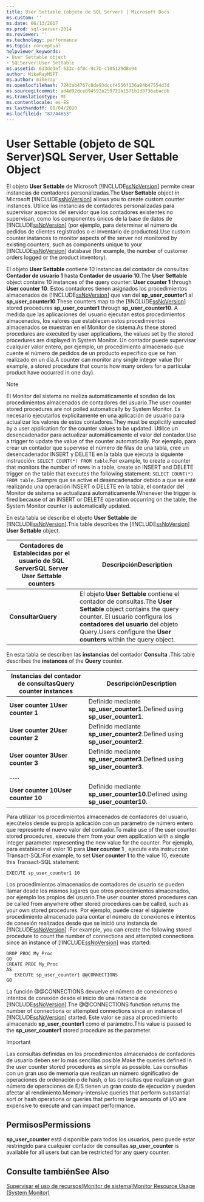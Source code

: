 ```yaml
---
title: User Settable (objeto de SQL Server) | Microsoft Docs
ms.custom: ''
ms.date: 06/13/2017
ms.prod: sql-server-2014
ms.reviewer: ''
ms.technology: performance
ms.topic: conceptual
helpviewer_keywords:
- User Settable object
- SQLServer:User Settable
ms.assetid: 633de3ef-533c-4f0c-9c7b-c105129d8e94
author: MikeRayMSFT
ms.author: mikeray
ms.openlocfilehash: 7243ab4767c8de93dccf4556f136a94b47554d3d
ms.sourcegitcommit: ad4d92dce894592a259721a1571b1d8736abacdb
ms.translationtype: MT
ms.contentlocale: es-ES
ms.lasthandoff: 08/04/2020
ms.locfileid: "87744653"
---
```

# <a name="sql-server-user-settable-object"></a><span data-ttu-id="bd041-102">User Settable (objeto de SQL Server)</span><span class="sxs-lookup"><span data-stu-id="bd041-102">SQL Server, User Settable Object</span></span>
  <span data-ttu-id="bd041-103">El objeto **User Settable** de Microsoft [!INCLUDE[ssNoVersion](../../includes/ssnoversion-md.md)] permite crear instancias de contadores personalizadas.</span><span class="sxs-lookup"><span data-stu-id="bd041-103">The **User Settable** object in Microsoft [!INCLUDE[ssNoVersion](../../includes/ssnoversion-md.md)] allows you to create custom counter instances.</span></span> <span data-ttu-id="bd041-104">Utilice las instancias de contadores personalizadas para supervisar aspectos del servidor que los contadores existentes no supervisan, como los componentes únicos de la base de datos de [!INCLUDE[ssNoVersion](../../includes/ssnoversion-md.md)] (por ejemplo, para determinar el número de pedidos de clientes registrados o el inventario de productos).</span><span class="sxs-lookup"><span data-stu-id="bd041-104">Use custom counter instances to monitor aspects of the server not monitored by existing counters, such as components unique to your [!INCLUDE[ssNoVersion](../../includes/ssnoversion-md.md)] database (for example, the number of customer orders logged or the product inventory).</span></span>  
  
 <span data-ttu-id="bd041-105">El objeto **User Settable** contiene 10 instancias del contador de consultas: **Contador de usuario 1** hasta **Contador de usuario 10**.</span><span class="sxs-lookup"><span data-stu-id="bd041-105">The **User Settable** object contains 10 instances of the query counter: **User counter 1** through **User counter 10**.</span></span> <span data-ttu-id="bd041-106">Estos contadores tienen asignados los procedimientos almacenados de [!INCLUDE[ssNoVersion](../../includes/ssnoversion-md.md)] que van del **sp_user_counter1** al **sp_user_counter10**.</span><span class="sxs-lookup"><span data-stu-id="bd041-106">These counters map to the [!INCLUDE[ssNoVersion](../../includes/ssnoversion-md.md)] stored procedures **sp_user_counter1** through **sp_user_counter10**.</span></span> <span data-ttu-id="bd041-107">A medida que las aplicaciones del usuario ejecutan estos procedimientos almacenados, los valores que establecen estos procedimientos almacenados se muestran en el Monitor de sistema.</span><span class="sxs-lookup"><span data-stu-id="bd041-107">As these stored procedures are executed by user applications, the values set by the stored procedures are displayed in System Monitor.</span></span> <span data-ttu-id="bd041-108">Un contador puede supervisar cualquier valor entero, por ejemplo, un procedimiento almacenado que cuente el número de pedidos de un producto específico que se han realizado en un día.</span><span class="sxs-lookup"><span data-stu-id="bd041-108">A counter can monitor any single integer value (for example, a stored procedure that counts how many orders for a particular product have occurred in one day).</span></span>  
  
> [!NOTE]  
>  <span data-ttu-id="bd041-109">El Monitor del sistema no realiza automáticamente el sondeo de los procedimientos almacenados de contadores del usuario.</span><span class="sxs-lookup"><span data-stu-id="bd041-109">The user counter stored procedures are not polled automatically by System Monitor.</span></span> <span data-ttu-id="bd041-110">Es necesario ejecutarlos explícitamente en una aplicación de usuario para actualizar los valores de estos contadores.</span><span class="sxs-lookup"><span data-stu-id="bd041-110">They must be explicitly executed by a user application for the counter values to be updated.</span></span> <span data-ttu-id="bd041-111">Utilice un desencadenador para actualizar automáticamente el valor del contador.</span><span class="sxs-lookup"><span data-stu-id="bd041-111">Use a trigger to update the value of the counter automatically.</span></span> <span data-ttu-id="bd041-112">Por ejemplo, para crear un contador que supervise el número de filas de una tabla, cree un desencadenador INSERT y DELETE en la tabla que ejecuta la siguiente instrucción: `SELECT COUNT(*) FROM table`.</span><span class="sxs-lookup"><span data-stu-id="bd041-112">For example, to create a counter that monitors the number of rows in a table, create an INSERT and DELETE trigger on the table that executes the following statement: `SELECT COUNT(*) FROM table`.</span></span> <span data-ttu-id="bd041-113">Siempre que se active el desencadenador debido a que se esté realizando una operación INSERT o DELETE en la tabla, el contador del Monitor de sistema se actualizará automáticamente.</span><span class="sxs-lookup"><span data-stu-id="bd041-113">Whenever the trigger is fired because of an INSERT or DELETE operation occurring on the table, the System Monitor counter is automatically updated.</span></span>  
  
 <span data-ttu-id="bd041-114">En esta tabla se describe el objeto **User Settable** de [!INCLUDE[ssNoVersion](../../includes/ssnoversion-md.md)].</span><span class="sxs-lookup"><span data-stu-id="bd041-114">This table describes the [!INCLUDE[ssNoVersion](../../includes/ssnoversion-md.md)] **User Settable** object.</span></span>  
  
|<span data-ttu-id="bd041-115">Contadores de Establecidas por el usuario de SQL Server</span><span class="sxs-lookup"><span data-stu-id="bd041-115">SQL Server User Settable counters</span></span>|<span data-ttu-id="bd041-116">Descripción</span><span class="sxs-lookup"><span data-stu-id="bd041-116">Description</span></span>|  
|---------------------------------------|-----------------|  
|<span data-ttu-id="bd041-117">**Consultar**</span><span class="sxs-lookup"><span data-stu-id="bd041-117">**Query**</span></span>|<span data-ttu-id="bd041-118">El objeto **User Settable** contiene el contador de consultas.</span><span class="sxs-lookup"><span data-stu-id="bd041-118">The **User Settable** object contains the query counter.</span></span> <span data-ttu-id="bd041-119">El usuario configura los **contadores del usuario** del objeto Query.</span><span class="sxs-lookup"><span data-stu-id="bd041-119">Users configure the **User counters** within the query object.</span></span>|  
  
 <span data-ttu-id="bd041-120">En esta tabla se describen las **instancias** del contador **Consulta** .</span><span class="sxs-lookup"><span data-stu-id="bd041-120">This table describes the **instances** of the **Query** counter.</span></span>  
  
|<span data-ttu-id="bd041-121">Instancias del contador de consultas</span><span class="sxs-lookup"><span data-stu-id="bd041-121">Query counter instances</span></span>|<span data-ttu-id="bd041-122">Descripción</span><span class="sxs-lookup"><span data-stu-id="bd041-122">Description</span></span>|  
|-----------------------------|-----------------|  
|<span data-ttu-id="bd041-123">**User counter 1**</span><span class="sxs-lookup"><span data-stu-id="bd041-123">**User counter 1**</span></span>|<span data-ttu-id="bd041-124">Definido mediante **sp_user_counter1**.</span><span class="sxs-lookup"><span data-stu-id="bd041-124">Defined using **sp_user_counter1**.</span></span>|  
|<span data-ttu-id="bd041-125">**User counter 2**</span><span class="sxs-lookup"><span data-stu-id="bd041-125">**User counter 2**</span></span>|<span data-ttu-id="bd041-126">Definido mediante **sp_user_counter2**.</span><span class="sxs-lookup"><span data-stu-id="bd041-126">Defined using **sp_user_counter2**.</span></span>|  
|<span data-ttu-id="bd041-127">**User counter 3**</span><span class="sxs-lookup"><span data-stu-id="bd041-127">**User counter 3**</span></span>|<span data-ttu-id="bd041-128">Definido mediante **sp_user_counter3**.</span><span class="sxs-lookup"><span data-stu-id="bd041-128">Defined using **sp_user_counter3**.</span></span>|  
|<span data-ttu-id="bd041-129">...</span><span class="sxs-lookup"><span data-stu-id="bd041-129">...</span></span>||  
|<span data-ttu-id="bd041-130">**User counter 10**</span><span class="sxs-lookup"><span data-stu-id="bd041-130">**User counter 10**</span></span>|<span data-ttu-id="bd041-131">Definido mediante **sp_user_counter10**.</span><span class="sxs-lookup"><span data-stu-id="bd041-131">Defined using **sp_user_counter10**.</span></span>|  
  
 <span data-ttu-id="bd041-132">Para utilizar los procedimientos almacenados de contadores del usuario, ejecútelos desde su propia aplicación con un parámetro de número entero que represente el nuevo valor del contador.</span><span class="sxs-lookup"><span data-stu-id="bd041-132">To make use of the user counter stored procedures, execute them from your own application with a single integer parameter representing the new value for the counter.</span></span> <span data-ttu-id="bd041-133">Por ejemplo, para establecer el valor 10 para **User counter 1** , ejecute esta instrucción Transact-SQL:</span><span class="sxs-lookup"><span data-stu-id="bd041-133">For example, to set **User counter 1** to the value 10, execute this Transact-SQL statement:</span></span>  
  
```  
EXECUTE sp_user_counter1 10  
```  
  
 <span data-ttu-id="bd041-134">Los procedimientos almacenados de contadores de usuario se pueden llamar desde los mismos lugares que otros procedimientos almacenados, por ejemplo los propios del usuario.</span><span class="sxs-lookup"><span data-stu-id="bd041-134">The user counter stored procedures can be called from anywhere other stored procedures can be called, such as your own stored procedures.</span></span> <span data-ttu-id="bd041-135">Por ejemplo, puede crear el siguiente procedimiento almacenado para contar el número de conexiones e intentos de conexión realizados desde que se inició una instancia de [!INCLUDE[ssNoVersion](../../includes/ssnoversion-md.md)] :</span><span class="sxs-lookup"><span data-stu-id="bd041-135">For example, you can create the following stored procedure to count the number of connections and attempted connections since an instance of [!INCLUDE[ssNoVersion](../../includes/ssnoversion-md.md)] was started:</span></span>  
  
```  
DROP PROC My_Proc  
GO  
CREATE PROC My_Proc  
AS   
   EXECUTE sp_user_counter1 @@CONNECTIONS  
GO  
```  
  
 <span data-ttu-id="bd041-136">La función @@CONNECTIONS devuelve el número de conexiones o intentos de conexión desde el inicio de una instancia de [!INCLUDE[ssNoVersion](../../includes/ssnoversion-md.md)].</span><span class="sxs-lookup"><span data-stu-id="bd041-136">The @@CONNECTIONS function returns the number of connections or attempted connections since an instance of [!INCLUDE[ssNoVersion](../../includes/ssnoversion-md.md)] started.</span></span> <span data-ttu-id="bd041-137">Este valor se pasa al procedimiento almacenado **sp_user_counter1** como el parámetro.</span><span class="sxs-lookup"><span data-stu-id="bd041-137">This value is passed to the **sp_user_counter1** stored procedure as the parameter.</span></span>  
  
> [!IMPORTANT]  
>  <span data-ttu-id="bd041-138">Las consultas definidas en los procedimientos almacenados de contadores de usuario deben ser lo más sencillas posible.</span><span class="sxs-lookup"><span data-stu-id="bd041-138">Make the queries defined in the user counter stored procedures as simple as possible.</span></span> <span data-ttu-id="bd041-139">Las consultas con un gran uso de memoria que realizan un número significativo de operaciones de ordenación o de hash, o las consultas que realizan un gran número de operaciones de E/S tienen un gran costo de ejecución y pueden afectar al rendimiento.</span><span class="sxs-lookup"><span data-stu-id="bd041-139">Memory-intensive queries that perform substantial sort or hash operations or queries that perform large amounts of I/O are expensive to execute and can impact performance.</span></span>  
  
## <a name="permissions"></a><span data-ttu-id="bd041-140">Permisos</span><span class="sxs-lookup"><span data-stu-id="bd041-140">Permissions</span></span>  
 <span data-ttu-id="bd041-141">**sp_user_counter** está disponible para todos los usuarios, pero puede estar restringido para cualquier contador de consultas.</span><span class="sxs-lookup"><span data-stu-id="bd041-141">**sp_user_counter** is available for all users but can be restricted for any query counter.</span></span>  
  
## <a name="see-also"></a><span data-ttu-id="bd041-142">Consulte también</span><span class="sxs-lookup"><span data-stu-id="bd041-142">See Also</span></span>  
 [<span data-ttu-id="bd041-143">Supervisar el uso de recursos&#40;Monitor de sistema&#41;</span><span class="sxs-lookup"><span data-stu-id="bd041-143">Monitor Resource Usage &#40;System Monitor&#41;</span></span>](monitor-resource-usage-system-monitor.md)  
  
  
